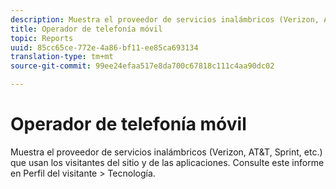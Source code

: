 ```yaml
---
description: Muestra el proveedor de servicios inalámbricos (Verizon, AT&T, Sprint, etc.) que usan los visitantes del sitio y de las aplicaciones. Consulte este informe en Perfil del visitante > Tecnología.
title: Operador de telefonía móvil
topic: Reports
uuid: 85cc65ce-772e-4a86-bf11-ee85ca693134
translation-type: tm+mt
source-git-commit: 99ee24efaa517e8da700c67818c111c4aa90dc02

---
```



# Operador de telefonía móvil

Muestra el proveedor de servicios inalámbricos (Verizon, AT&amp;T, Sprint, etc.) que usan los visitantes del sitio y de las aplicaciones. Consulte este informe en Perfil del visitante > Tecnología.

